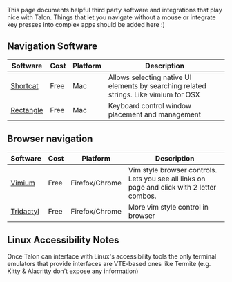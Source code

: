 This page documents helpful third party software and integrations that play nice with Talon. Things that let you navigate without a mouse or integrate key presses into complex apps should be added here :)

## Navigation Software
| Software | Cost | Platform | Description |
| --- | --- | --- | --- |
| [Shortcat](https://shortcatapp.com/) | Free | Mac | Allows selecting native UI elements by searching related strings. Like vimium for OSX |
| [Rectangle](https://github.com/rxhanson/Rectangle) | Free | Mac | Keyboard control window placement and management |

## Browser navigation
| Software | Cost | Platform | Description |
| --- | --- | --- | --- |
| [Vimium](https://addons.mozilla.org/en-US/firefox/addon/vimium-ff/) | Free | Firefox/Chrome | Vim style browser controls. Lets you see all links on page and click with 2 letter combos. |
| [Tridactyl](https://addons.mozilla.org/en-US/firefox/addon/tridactyl-vim/) | Free | Firefox/Chrome | More vim style control in browser |



## Linux Accessibility Notes
Once Talon can interface with Linux's accessibility tools the only terminal emulators that provide interfaces are VTE-based ones like Termite (e.g. Kitty & Alacritty don't expose any information)
